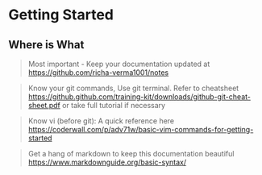 # Getting Started 

## Where is What
> Most important - Keep your documentation updated at https://github.com/richa-verma1001/notes

> Know your git commands, Use git terminal. Refer to cheatsheet https://github.github.com/training-kit/downloads/github-git-cheat-sheet.pdf or take full tutorial if necessary 

> Know vi (before git): A quick reference here https://coderwall.com/p/adv71w/basic-vim-commands-for-getting-started

> Get a hang of markdown to keep this documentation beautiful https://www.markdownguide.org/basic-syntax/

